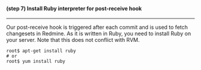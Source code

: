 #### **(step 7)** Install Ruby interpreter for post-receive hook
***

Our post-receive hook is triggered after each commit and is used to fetch changesets in Redmine. As it is written in Ruby, you need to install Ruby on your server. Note that this does not conflict with RVM.

```
root$ apt-get install ruby
# or
root$ yum install ruby
```
